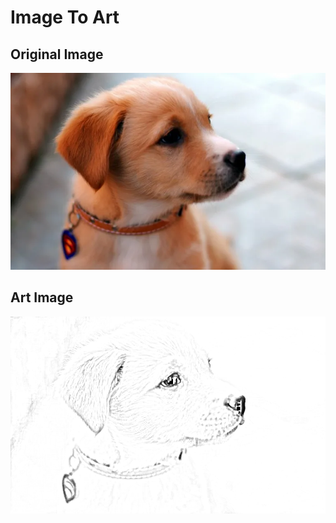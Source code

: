 # Image To Art

## Original Image
<img src="images/dog.png">

## Art Image
<img src="images/sketch_dog.png">